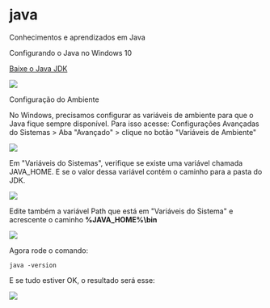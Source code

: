 # java
Conhecimentos  e aprendizados em Java



Configurando o Java no Windows 10

[Baixe o Java JDK](https://www.oracle.com/java/technologies/javase-downloads.html)

![](https://github.com/brunomotadev/java/blob/main/assets/java1.jpg)

Configuração do Ambiente

No Windows, precisamos configurar as variáveis de ambiente para que o Java fique sempre disponível. Para isso acesse: Configurações Avançadas do Sistemas > Aba "Avançado" > clique no botão "Variáveis de Ambiente"

![](https://github.com/brunomotadev/java/blob/main/assets/java2.jpg)

Em "Variáveis do Sistemas", verifique se existe uma variável chamada JAVA_HOME. E se o valor dessa variável contém o caminho para a pasta do JDK.

![](https://github.com/brunomotadev/java/blob/main/assets/java3.jpg)



Edite também a variável Path que está em "Variáveis do Sistema" e acrescente o caminho **%JAVA_HOME%\bin** 

![](https://github.com/brunomotadev/java/blob/main/assets/java4.jpg)



Agora rode o comando: 

```
java -version
```

E se tudo estiver OK, o resultado será esse:


![](https://github.com/brunomotadev/java/blob/main/assets/java5.jpg)
